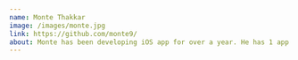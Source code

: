 ```yaml
---
name: Monte Thakkar
image: /images/monte.jpg
link: https://github.com/monte9/
about: Monte has been developing iOS app for over a year. He has 1 app on the App Store and is working towards launching his other two apps on the App Store before the end of the year. He also recently got in developing cross-platform apps with React Native and really enjoys it.
---
```


